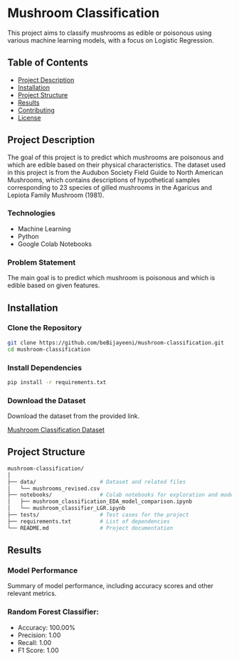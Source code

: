 # Mushroom Classification

This project aims to classify mushrooms as edible or poisonous using various machine learning models, with a focus on Logistic Regression.

## Table of Contents
- [Project Description](#project-description)
- [Installation](#installation)
- [Project Structure](#project-structure)
- [Results](#results)
- [Contributing](#contributing)
- [License](#license)

## Project Description
The goal of this project is to predict which mushrooms are poisonous and which are edible based on their physical characteristics. The dataset used in this project is from the Audubon Society Field Guide to North American Mushrooms, which contains descriptions of hypothetical samples corresponding to 23 species of gilled mushrooms in the Agaricus and Lepiota Family Mushroom (1981).

### Technologies
- Machine Learning
- Python
- Google Colab Notebooks

### Problem Statement
The main goal is to predict which mushroom is poisonous and which is edible based on given features.

## Installation

### Clone the Repository
```sh
git clone https://github.com/beBijayeeni/mushroom-classification.git
cd mushroom-classification
```

### Install Dependencies
```sh
pip install -r requirements.txt
```

### Download the Dataset
Download the dataset from the provided link.

[Mushroom Classification Dataset](https://www.kaggle.com/uciml/mushroom-classification)

## Project Structure

```sh
mushroom-classification/
│
├── data/                    # Dataset and related files
│   └── mushrooms_revised.csv
├── notebooks/               # Colab notebooks for exploration and model building
│   ├── mushroom_classification_EDA_model_comparison.ipynb
│   └── mushroom_classifier_LGR.ipynb
├── tests/                   # Test cases for the project
├── requirements.txt         # List of dependencies
└── README.md                # Project documentation
```

## Results

### Model Performance
Summary of model performance, including accuracy scores and other relevant metrics.

### Random Forest Classifier:
- Accuracy: 100.00%
- Precision: 1.00
- Recall: 1.00
- F1 Score: 1.00

### 

